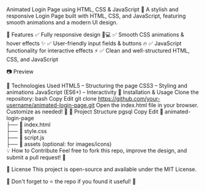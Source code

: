 Animated Login Page using HTML, CSS & JavaScript
🚀 A stylish and responsive Login Page built with HTML, CSS, and JavaScript, featuring smooth animations and a modern UI design.

📌 Features
✅ Fully responsive design 📱💻
✅ Smooth CSS animations & hover effects ✨
✅ User-friendly input fields & buttons 🔥
✅ JavaScript functionality for interactive effects ⚡
✅ Clean and well-structured HTML, CSS, and JavaScript

📷 Preview

🔧 Technologies Used
HTML5 – Structuring the page
CSS3 – Styling and animations
JavaScript (ES6+) – Interactivity
🚀 Installation & Usage
Clone the repository:
bash
Copy
Edit
git clone https://github.com/your-username/animated-login-page.git
Open the index.html file in your browser.
Customize as needed! 🎨
📂 Project Structure
pgsql
Copy
Edit
📁 animated-login-page  
 ├── 📄 index.html  
 ├── 📄 style.css  
 ├── 📄 script.js  
 ├── 📁 assets (optional: for images/icons)  
💡 How to Contribute
Feel free to fork this repo, improve the design, and submit a pull request! 🚀

📜 License
This project is open-source and available under the MIT License.

💙 Don't forget to ⭐ the repo if you found it useful! 🚀
